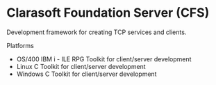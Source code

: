 # Clarasoft Foundation Server (CFS)

Development framework for creating TCP services and clients.

Platforms
- OS/400    IBM i - ILE RPG Toolkit for client/server development
- Linux     C Toolkit for client/server development
- Windows   C Toolkit for client/server development
